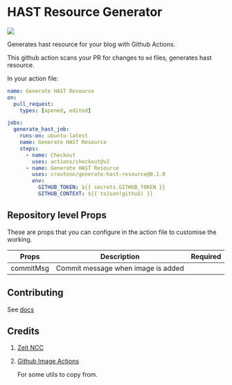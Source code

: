# HAST Resource Generator

![](https://github.com/croutonn/generate-hast-resource/workflows/Run%20tests/badge.svg)

Generates hast resource for your blog with Github Actions.

This github action scans your PR for changes to `md` files, generates hast resource.

In your action file:

```yml
name: Generate HAST Resource
on:
  pull_request:
    types: [opened, edited]

jobs:
  generate_hast_job:
    runs-on: ubuntu-latest
    name: Generate HAST Resource
    steps:
      - name: Checkout
        uses: actions/checkout@v2
      - name: Generate HAST Resource
        uses: croutonn/generate-hast-resource@0.1.0
        env:
          GITHUB_TOKEN: ${{ secrets.GITHUB_TOKEN }}
          GITHUB_CONTEXT: ${{ toJson(github) }}
```

## Repository level Props

These are props that you can configure in the action file to customise the working.

| Props     |            Description             | Required |
| --------- | :--------------------------------: | :------: |
| commitMsg | Commit message when image is added |          |

## Contributing

See [docs](./docs/contributors.md)

## Credits

1. [Zeit NCC](Compiler)

2. [Github Image Actions](https://github.com/calibreapp/image-actions)

   For some utils to copy from.
